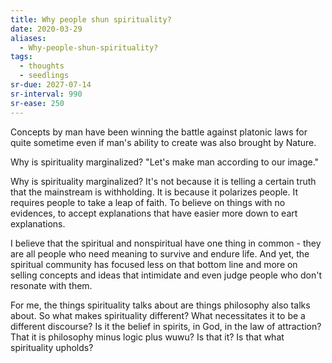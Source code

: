 ```yaml
---
title: Why people shun spirituality?
date: 2020-03-29
aliases:
  - Why-people-shun-spirituality?
tags:
  - thoughts
  - seedlings
sr-due: 2027-07-14
sr-interval: 990
sr-ease: 250
---
```

Concepts by man have been winning the battle against platonic laws for quite sometime even if man's ability to create was also brought by Nature.

Why is spirituality marginalized? "Let's make man according to our image."

Why is spirituality marginalized? It's not because it is telling a certain truth that the mainstream is withholding. It is because it polarizes people. It requires people to take a leap of faith. To believe on things with no evidences, to accept explanations that have easier more down to eart explanations.

I believe that the spiritual and nonspiritual have one thing in common - they are all people who need meaning to survive and endure life. And yet, the spiritual community has focused less on that bottom line and more on selling concepts and ideas that intimidate and even judge people who don't resonate with them.

For me, the things spirituality talks about are things philosophy also talks about. So what makes spirituality different? What necessitates it to be a different discourse? Is it the belief in spirits, in God, in the law of attraction? That it is philosophy minus logic plus wuwu? Is that it? Is that what spirituality upholds?
